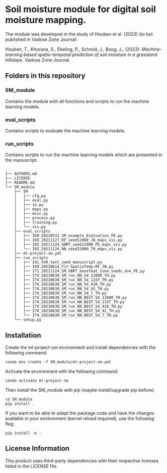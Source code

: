 # Soil moisture module for digital soil moisture mapping.

The module was developed in the study of Houben et al. (2023) (to be) published in Vadose Zone Journal:

Houben, T., Khurana, S., Ebeling, P., Schmid, J., Boog, J., (2023): *Machine-learning based spatio-temporal prediction of soil moisture in a grassland hillslope*. Vadose Zone Journal.

## Folders in this repository

### SM_module
Contains the module with all functions and scripts to run the machine learning models.

### eval_scripts
Contains scripts to evaluate the machine learning models.

### run_scripts
Contains scripts to run the machine learning models which are presented in the manuscript.

```
.
├── AUTHORS.md 
├── LICENSE
├── README.md
└── SM_module
    ├── SM
    │   ├── cfg.py
    │   ├── eval.py
    │   ├── io.py
    │   ├── maps.py
    │   ├── misc.py
    │   ├── process.py
    │   ├── training.py
    │   └── vis.py
    ├── eval_scripts
    │   ├── I60_20210531_SM_example_Evaluation_PE.py
    │   ├── I69_20211127_RF_seed12000_JB_maps_vis.py
    │   ├── I85_20211124_GBRT_seed12000_PE_maps_vis.py
    │   └── I85_20211124_NN_seed12000_TH_maps_vis.py
    ├── ml-project-sm.yml
    ├── run_scripts
    │   ├── I41_SVR_test_seed_manuscript.py
    │   ├── I69_20210614_Fit-SpatioTemp-RF_JB.py
    │   ├── I71_20211124_SM_GBRT_basefeat_tune_seeds_eve_PE.py
    │   ├── I74_20210630_SM_run_NN_54_12000_TH.py
    │   ├── I74_20210630_SM_run_NN_54_1337_TH.py
    │   ├── I74_20210630_SM_run_NN_54_420_TH.py
    │   ├── I74_20210630_SM_run_NN_54_42_TH.py
    │   ├── I74_20210630_SM_run_NN_54_7_TH.py
    │   ├── I74_20210630_SM_run_NN_BEST_54_12000_TH.py
    │   ├── I74_20210630_SM_run_NN_BEST_54_1337_TH.py
    │   ├── I74_20210630_SM_run_NN_BEST_54_420_TH.py
    │   ├── I74_20210630_SM_run_NN_BEST_54_42_TH.py
    │   └── I74_20210630_SM_run_NN_BEST_54_7_TH.py
    └── setup.py
```

## Installation
Create the ml-project-sm environment and install dependencies with the following command:

```
conda env create -f SM_module/ml-project-sm.yml
```
Activate the environment with the following command:

```
conda activate ml-project-sm
```

Then install the SM_module with pip (maybe install/upgrade pip before):

```
cd SM_module
pip install .
```

If you want to be able to adapt the package code and have the changes available in your environment (kernel reload required), use the following flag:

```
pip install -e .
```


## License Information

This product uses third-party dependencies with their respective licenses listed in the LICENSE file.